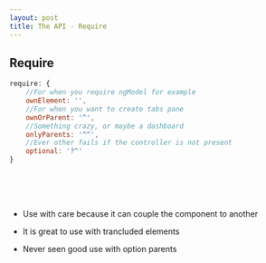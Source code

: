```yaml
---
layout: post
title: The API - Require
---
```


## Require

```javascript
require: {
    //For when you require ngModel for example
    ownElement: '',
    //For when you want to create tabs pane
    ownOrParent: '^',
    //Something crazy, or maybe a dashboard
    onlyParents: '^^',
    //Ever other fails if the controller is not present
    optional: '?^'
}
```
<br><br><br>
* Use with care because it can couple the component to another

* It is great to use with trancluded elements

* Never seen good use with option parents
